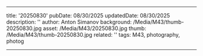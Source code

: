 ---

title: '20250830'
pubDate: 08/30/2025
updatedDate: 08/30/2025
description: ''
author: Anton Simanov
background: /Media/M43/thumb-20250830.jpg
asset: /Media/M43/20250830.jpg
thumb: /Media/M43/thumb-20250830.jpg
related: ''
tags: M43, photography, photog

---